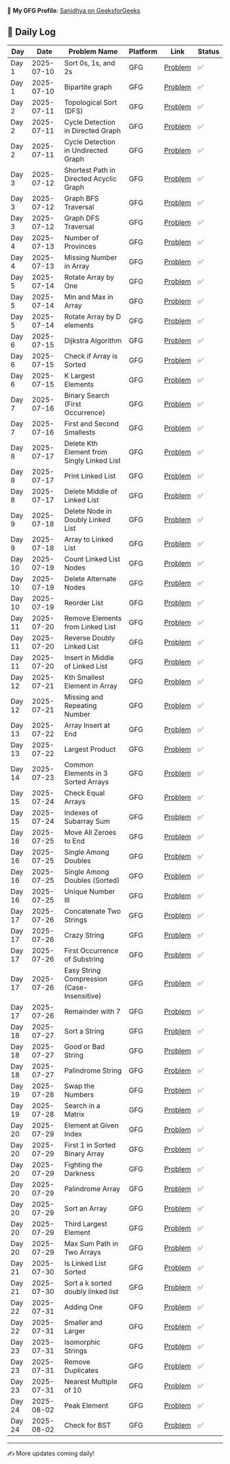 👤 **My GFG Profile**: [Sanidhya on GeeksforGeeks](https://www.geeksforgeeks.org/user/sanidhyizm1/)

## 📅 Daily Log

| Day   | Date       | Problem Name                          | Platform | Link                                                                 | Status |
|-------|------------|----------------------------------------|----------|----------------------------------------------------------------------|--------|
| Day 1 | 2025-07-10 | Sort 0s, 1s, and 2s                   | GFG      | [Problem](https://practice.geeksforgeeks.org/problems/sort-an-array-of-0s-1s-and-2s/1) | ✅ |
| Day 1 | 2025-07-10 | Bipartite graph                       | GFG      | [Problem](https://www.geeksforgeeks.org/problems/bipartite-graph/1)         | ✅ |
| Day 2 | 2025-07-11 | Topological Sort (DFS)               | GFG      | [Problem](https://www.geeksforgeeks.org/problems/topological-sort/1)        | ✅ |
| Day 2 | 2025-07-11 | Cycle Detection in Directed Graph    | GFG      | [Problem](https://www.geeksforgeeks.org/problems/detect-cycle-in-a-directed-graph/1) | ✅ |
| Day 2 | 2025-07-11 | Cycle Detection in Undirected Graph  | GFG      | [Problem](https://www.geeksforgeeks.org/problems/detect-cycle-in-an-undirected-graph/1) | ✅ |
| Day 3 | 2025-07-12 | Shortest Path in Directed Acyclic Graph | GFG   | [Problem](https://www.geeksforgeeks.org/problems/shortest-path-in-directed-acyclic-graph/1) | ✅ |
| Day 3 | 2025-07-12 | Graph BFS Traversal                  | GFG      | [Problem](https://www.geeksforgeeks.org/problems/bfs-traversal-of-graph/1) | ✅ |
| Day 3 | 2025-07-12 | Graph DFS Traversal                  | GFG      | [Problem](https://www.geeksforgeeks.org/problems/depth-first-traversal-for-a-graph/1) | ✅ |
| Day 4 | 2025-07-13 | Number of Provinces                  | GFG      | [Problem](https://www.geeksforgeeks.org/problems/number-of-provinces/1) | ✅ |
| Day 4 | 2025-07-13 | Missing Number in Array              | GFG      | [Problem](https://www.geeksforgeeks.org/problems/missing-number-in-array1416/1) | ✅ |
| Day 5 | 2025-07-14 | Rotate Array by One                  | GFG      | [Problem](https://www.geeksforgeeks.org/problems/rotate-array-by-one2614/1) | ✅ |
| Day 5 | 2025-07-14 | Min and Max in Array                 | GFG      | [Problem](https://www.geeksforgeeks.org/problems/find-minimum-and-maximum-element-in-an-array4428/1) | ✅ |
| Day 5 | 2025-07-14 | Rotate Array by D elements           | GFG      | [Problem](https://www.geeksforgeeks.org/problems/rotate-array-by-n-elements-1587115621/1) | ✅ |
| Day 6 | 2025-07-15 | Dijkstra Algorithm                    | GFG      | [Problem](https://www.geeksforgeeks.org/problems/implementing-dijkstra-set-1-adjacency-matrix/1) | ✅ |
| Day 6 | 2025-07-15 | Check if Array is Sorted              | GFG      | [Problem](https://www.geeksforgeeks.org/problems/check-if-an-array-is-sorted0701/1) | ✅ |
| Day 6 | 2025-07-15 | K Largest Elements                    | GFG      | [Problem](https://www.geeksforgeeks.org/problems/k-largest-elements4206/1) | ✅ |
| Day 7 | 2025-07-16 | Binary Search (First Occurrence)       | GFG      | [Problem](https://www.geeksforgeeks.org/problems/binary-search-1587115620/1) | ✅ |
| Day 7 | 2025-07-16 | First and Second Smallests             | GFG      | [Problem](https://www.geeksforgeeks.org/problems/first-and-second-smallest-elements/0) | ✅ |
| Day 8 | 2025-07-17 | Delete Kth Element from Singly Linked List | GFG | [Problem](https://www.geeksforgeeks.org/problems/delete-a-node-in-single-linked-list/1) | ✅ |
| Day 8 | 2025-07-17 | Print Linked List                         | GFG | [Problem](https://www.geeksforgeeks.org/problems/print-linked-list-elements/1) | ✅ |
| Day 8 | 2025-07-17 | Delete Middle of Linked List              | GFG | [Problem](https://www.geeksforgeeks.org/problems/delete-middle-of-linked-list/1) | ✅ |
| Day 9 | 2025-07-18 | Delete Node in Doubly Linked List      | GFG      | [Problem](https://www.geeksforgeeks.org/problems/delete-node-in-doubly-linked-list/1) | ✅ |
| Day 9 | 2025-07-18 | Array to Linked List                   | GFG      | [Problem](https://www.geeksforgeeks.org/problems/array-to-linked-list/1) | ✅ |
| Day 10 | 2025-07-19 | Count Linked List Nodes              | GFG      | [Problem](https://www.geeksforgeeks.org/problems/count-nodes-in-linked-list/1) | ✅ |
| Day 10 | 2025-07-19 | Delete Alternate Nodes               | GFG      | [Problem](https://www.geeksforgeeks.org/problems/delete-alternate-nodes/1) | ✅ |
| Day 10 | 2025-07-19 | Reorder List                         | GFG      | [Problem](https://www.geeksforgeeks.org/problems/reorder-list/1) | ✅ |
| Day 11 | 2025-07-20 | Remove Elements from Linked List      | GFG      | [Problem](https://www.geeksforgeeks.org/problems/delete-a-node-in-single-linked-list/1) | ✅ |
| Day 11 | 2025-07-20 | Reverse Doubly Linked List            | GFG      | [Problem](https://www.geeksforgeeks.org/problems/reverse-a-doubly-linked-list/1) | ✅ |
| Day 11 | 2025-07-20 | Insert in Middle of Linked List       | GFG      | [Problem](https://www.geeksforgeeks.org/problems/insert-in-middle-of-linked-list/1) | ✅ |
| Day 12 | 2025-07-21 | Kth Smallest Element in Array         | GFG      | [Problem](https://www.geeksforgeeks.org/problems/kth-smallest-element5635/1) | ✅ |
| Day 12 | 2025-07-21 | Missing and Repeating Number          | GFG      | [Problem](https://www.geeksforgeeks.org/problems/find-missing-and-repeating2512/1) | ✅ |
| Day 13 | 2025-07-22 | Array Insert at End       | GFG      | [Problem](https://www.geeksforgeeks.org/problems/array-insert-at-end/1) | ✅ |
| Day 13 | 2025-07-22 | Largest Product           | GFG      | [Problem](https://www.geeksforgeeks.org/problems/largest-product/1)     | ✅ |
| Day 14 | 2025-07-23 | Common Elements in 3 Sorted Arrays | GFG      | [Problem](https://www.geeksforgeeks.org/problems/common-elements1132/1) | ✅ |
| Day 15 | 2025-07-24 | Check Equal Arrays                  | GFG      | [Problem](https://www.geeksforgeeks.org/problems/check-if-two-arrays-are-equal-or-not3847/1) | ✅ |
| Day 15 | 2025-07-24 | Indexes of Subarray Sum             | GFG      | [Problem](https://www.geeksforgeeks.org/problems/subarray-with-given-sum/0) | ✅ |
| Day 16 | 2025-07-25 | Move All Zeroes to End            | GFG      | [Problem](https://www.geeksforgeeks.org/problems/move-all-zeroes-to-end-of-array0751/1) | ✅ |
| Day 16 | 2025-07-25 | Single Among Doubles              | GFG      | [Problem](https://www.geeksforgeeks.org/problems/single-number-ii/1) | ✅ |
| Day 16 | 2025-07-25 | Single Among Doubles (Sorted)     | GFG      | [Problem](https://www.geeksforgeeks.org/problems/find-the-element-that-appears-once-in-sorted-array/0) | ✅ |
| Day 16 | 2025-07-25 | Unique Number III                 | GFG      | [Problem](https://www.geeksforgeeks.org/problems/unique-number-iii/1) | ✅ |
| Day 17 | 2025-07-26 | Concatenate Two Strings               | GFG      | [Problem](https://www.geeksforgeeks.org/problems/c-string-concatenate/1) | ✅ |
| Day 17 | 2025-07-26 | Crazy String                          | GFG      | [Problem](https://www.geeksforgeeks.org/problems/crazy-string/1)         | ✅ |
| Day 17 | 2025-07-26 | First Occurrence of Substring         | GFG      | [Problem](https://www.geeksforgeeks.org/problems/first-occurrence/1)     | ✅ |
| Day 17 | 2025-07-26 | Easy String Compression (Case-Insensitive) | GFG  | [Problem](https://www.geeksforgeeks.org/problems/easy-string/1)         | ✅ |
| Day 17 | 2025-07-26 | Remainder with 7                      | GFG      | [Problem](https://www.geeksforgeeks.org/problems/remainder-with-7/1)     | ✅ |
| Day 18 | 2025-07-27 | Sort a String               | GFG      | [Problem](https://www.geeksforgeeks.org/problems/sort-a-string/1)    | ✅ |
| Day 18 | 2025-07-27 | Good or Bad String          | GFG      | [Problem](https://www.geeksforgeeks.org/problems/good-or-bad-string/1) | ✅ |
| Day 18 | 2025-07-27 | Palindrome String           | GFG      | [Problem](https://www.geeksforgeeks.org/problems/palindrome-string0817/1) | ✅ |
| Day 19 | 2025-07-28 | Swap the Numbers                    | GFG      | [Problem](https://www.geeksforgeeks.org/problems/swap-the-numbers--150024/1?page=1&sortBy=difficulty) | ✅ |
| Day 19 | 2025-07-28 | Search in a Matrix                  | GFG      | [Problem](https://www.geeksforgeeks.org/problems/search-in-a-matrix--021840/0?page=1&category=Arrays&sortBy=difficulty) | ✅ |
| Day 20 | 2025-07-29 | Element at Given Index               | GFG      | [Problem](https://www.geeksforgeeks.org/problems/find-element-at-given-index-in-array/1) | ✅ |
| Day 20 | 2025-07-29 | First 1 in Sorted Binary Array       | GFG      | [Problem](https://www.geeksforgeeks.org/problems/first-1-in-a-sorted-binary-array-1587115620/1) | ✅ |
| Day 20 | 2025-07-29 | Fighting the Darkness                | GFG      | [Problem](https://www.geeksforgeeks.org/problems/fighting-the-darkness/0) | ✅ |
| Day 20 | 2025-07-29 | Palindrome Array                     | GFG      | [Problem](https://www.geeksforgeeks.org/problems/palindromic-array-1587115620/1) | ✅ |
| Day 20 | 2025-07-29 | Sort an Array                        | GFG      | [Problem](https://www.geeksforgeeks.org/problems/sort-an-array-of-0s-1s-and-2s/1) | ✅ |
| Day 20 | 2025-07-29 | Third Largest Element                | GFG      | [Problem](https://www.geeksforgeeks.org/problems/third-largest-element/1) | ✅ |
| Day 20 | 2025-07-29 | Max Sum Path in Two Arrays           | GFG      | [Problem](https://www.geeksforgeeks.org/problems/max-sum-path-in-two-arrays/1) | ✅ |
| Day 21 | 2025-07-30 | Is Linked List Sorted                 | GFG      | [Problem](https://www.geeksforgeeks.org/problems/check-if-linked-list-is-sorted/1) | ✅ |
| Day 21 | 2025-07-30 | Sort a k sorted doubly linked list    | GFG      | [Problem](https://www.geeksforgeeks.org/problems/sort-a-k-sorted-doubly-linked-list/1) | ✅ |
| Day 22| 2025-07-31 | Adding One           | GFG      | [Problem](https://practice.geeksforgeeks.org/problems/adding-one/1)                     | ✅ |
| Day 22| 2025-07-31 | Smaller and Larger   | GFG      | [Problem](https://practice.geeksforgeeks.org/problems/smaller-and-larger4005/1)         | ✅ |
| Day 23 | 2025-07-31 | Isomorphic Strings                  | GFG      | [Problem](https://practice.geeksforgeeks.org/problems/isomorphic-strings-1587115620) | ✅ |
| Day 23 | 2025-07-31 | Remove Duplicates                   | GFG      | [Problem](https://practice.geeksforgeeks.org/problems/remove-duplicates3034/1)       | ✅ |
| Day 23 | 2025-07-31 | Nearest Multiple of 10              | GFG      | [Problem](https://www.geeksforgeeks.org/problems/nearest-multiple-of-102437/1)       | ✅ |
| Day 24    | 2025-08-02 | Peak Element                          | GFG      | [Problem](https://www.geeksforgeeks.org/problems/peak-element/1)       |  ✅ |
| Day 24    | 2025-08-02 | Check for BST                         | GFG      | [Problem](https://www.geeksforgeeks.org/problems/check-for-bst/1)      |  ✅ |


---

✍️ More updates coming daily!


